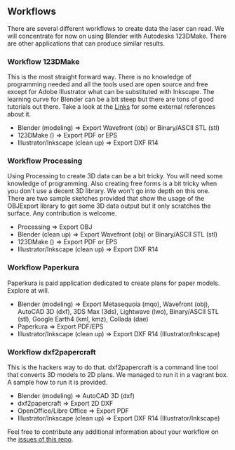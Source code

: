 ## Workflows  

There are several different workflows to create data the laser can read. We will concentrate for now on using Blender with Autodesks 123DMake. There are other applications that can produce similar results.  

### Workflow 123DMake  

This is the most straight forward way. There is no knowledge of programming needed and all the tools used are open source and free except for Adobe Illustrator what can be substituted with Inkscape. The learning curve for Blender can be a bit steep but there are tons of good tutorials out there. Take a look at the [Links](links/) for some external references about it.  

- Blender (modeling) ⇒ Export Wavefront (obj) or Binary/ASCII STL (stl) 
- 123DMake () ⇒ Export PDF or EPS  
- Illustrator/Inkscape (clean up) ⇒ Export DXF R14   

### Workflow Processing  

Using Processing to create 3D data can be a bit tricky. You will need some knowledge of programming. Also creating free forms is a bit tricky when you don't use a decent 3D library. We won't go into depth on this one. There are two sample sketches provided that show the usage of the OBJExport library to get some 3D data output but it only scratches the surface. Any contribution is welcome.  

- Processing ⇒ Export OBJ
- Blender (clean up) ⇒ Export Wavefront (obj) or Binary/ASCII STL (stl)
- 123DMake () ⇒ Export PDF or EPS  
- Illustrator/Inkscape (clean up) ⇒ Export DXF R14  

### Workflow Paperkura  

Paperkura is paid application dedicated to create plans for paper models. Explore at will.  

- Blender (modeling) ⇒ Export Metasequoia (mqo), Wavefront (obj), AutoCAD 3D (dxf), 3DS Max (3ds), Lightwave (lwo), Binary/ASCII STL (stl), Google Earth4 (kml, kmz), Collada (dae)
- Paperkura ⇒ Export PDF/EPS 
- Illustrator/Inkscape (clean up) ⇒ Export DXF R14 (Illustrator/Inkscape)  

### Workflow dxf2papercraft  

This is the hackers way to do that. dxf2papercraft is a command line tool that converts 3D models to 2D plans. We managed to run it in a vagrant box. A sample how to run it is provided.  

- Blender (modeling) ⇒  AutoCAD 3D (dxf)
- dxf2papercraft ⇒ Export 2D DXF
- OpenOffice/Libre Office ⇒ Export PDF
- Illustrator/Inkscape (clean up) ⇒ Export DXF R14 (Illustrator/Inkscape)  

Feel free to contribute any additional information about your workflow on the [issues of this repo](https://github.com/FH-Potsdam/doing-papercraft/issues).  
